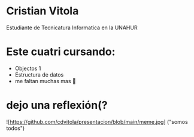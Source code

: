 # Cristian Vitola
Estudiante de Tecnicatura Informatica en la UNAHUR 
# Este cuatri cursando:
- Objectos 1
- Estructura de datos
- me faltan muchas mas 🤪

# dejo una reflexión(?

![https://github.com/cdvitola/presentacion/blob/main/meme.jpg] ("somos todos")

